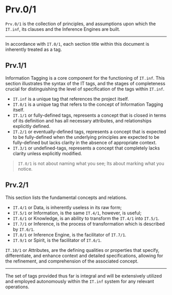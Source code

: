 # Prv.0/1
`Prv.0/1` is the collection of principles, and assumptions upon which
the `IT.inf`, its clauses and the Inference Engines are built.

---
In accordance with `IT.0/1`, each section title within this document is
inherently treated as a tag.

Prv.1/1
-------
Information Tagging is a core component for the functioning of `IT.inf`.
This section illustrates the syntax of the IT tags, and the stages of
completeness crucial for distinguishing the level of specification
of the tags within `IT.inf`.

- `IT.inf` is a unique tag that references the project itself.
- `IT.0/1` is a unique tag that refers to the concept of
  Information Tagging itself.
- `IT.1/1` or fully-defined tags, represents a concept that is closed
  in terms of its definition and has all necessary attributes, and
  relationships explicitly defined.
- `IT.2/1` or eventually-defined tags, represents a concept that is
  expected to be fully-defined when the underlying principles are
  expected to be fully-defined but lacks clarity in the absence of
  appropriate context.
- `IT.3/1` or undefined-tags, represents a concept that completely
  lacks clarity unless explicitly modified.

> `IT.0/1` is not about naming what you see;
> Its about marking what you notice.

Prv.2/1
-------
This section lists the fundamental concepts and relations.

- `IT.4/1` or Data, is inherently useless in its raw form;
- `IT.5/1` or Information, is the same `IT.4/1`, however, is useful;
- `IT.6/1` or Knowledge, is an ability to transform the `IT.4/1`
  into `IT.5/1`.
- `IT.7/1` or Inference, is the process of transformation which is
  described by `IT.6/1`.
- `IT.8/1` or Inference Engine, is the facilitator of `IT.7/1`.
- `IT.9/1` or Spirit, is the facilitator of `IT.6/1`.

`IT.10/1` or Attributes, are the defining qualities or properties that
specify, differentiate, and enhance context and detailed specifications,
allowing for the refinement, and comprehension of the associated concept.

---
The set of tags provided thus far is integral and will be extensively
utilized and employed autonomously within the `IT.inf` system for any
relevant operations.

